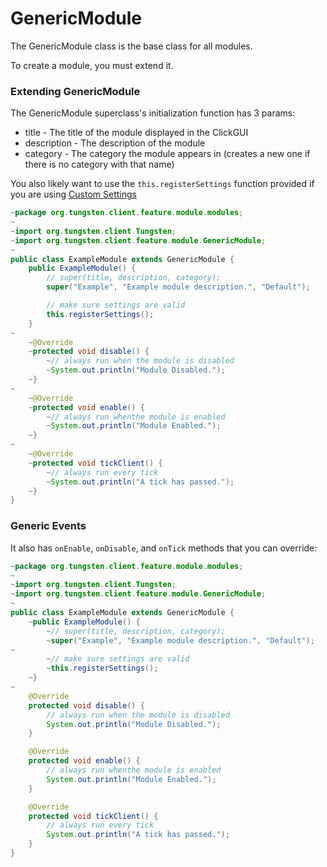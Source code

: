 # GenericModule
The GenericModule class is the base class for all modules.

To create a module, you must extend it.

### Extending GenericModule
The GenericModule superclass's initialization function has 3 params:
- title - The title of the module displayed in the ClickGUI
- description - The description of the module
- category - The category the module appears in (creates a new one if there is no category with that name)

You also likely want to use the `this.registerSettings` function provided if you are using [Custom Settings](settings/introduction.md)
```java
~package org.tungsten.client.feature.module.modules;
~
~import org.tungsten.client.Tungsten;
~import org.tungsten.client.feature.module.GenericModule;
~
public class ExampleModule extends GenericModule {
    public ExampleModule() {
        // super(title, description, category);
        super("Example", "Example module description.", "Default");

        // make sure settings are valid
        this.registerSettings();
    }
~
    ~@Override
    ~protected void disable() {
        ~// always run when the module is disabled
        ~System.out.println("Module Disabled.");
    ~}
~
    ~@Override
    ~protected void enable() {
        ~// always run whenthe module is enabled
        ~System.out.println("Module Enabled.");
    ~}
~
    ~@Override
    ~protected void tickClient() {
        ~// always run every tick
        ~System.out.println("A tick has passed.");
    ~}
}
```

### Generic Events
It also has `onEnable`, `onDisable`, and `onTick` methods that you can override:
```java
~package org.tungsten.client.feature.module.modules;
~
~import org.tungsten.client.Tungsten;
~import org.tungsten.client.feature.module.GenericModule;
~
public class ExampleModule extends GenericModule {
    ~public ExampleModule() {
        ~// super(title, description, category);
        ~super("Example", "Example module description.", "Default");
~
        ~// make sure settings are valid
        ~this.registerSettings();
    ~}
~
    @Override
    protected void disable() {
        // always run when the module is disabled
        System.out.println("Module Disabled.");
    }

    @Override
    protected void enable() {
        // always run whenthe module is enabled
        System.out.println("Module Enabled.");
    }

    @Override
    protected void tickClient() {
        // always run every tick
        System.out.println("A tick has passed.");
    }
}
```